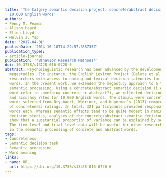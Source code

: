 ```yaml
---
title: 'The Calgary semantic decision project: concrete/abstract decision data for
  10,000 English words'
authors:
- Penny M. Pexman
- Alison Heard
- Ellen Lloyd
- Melvin J. Yap
date: '2017-04-01'
publishDate: '2024-10-10T14:22:57.388735Z'
publication_types:
- article-journal
publication: '*Behavior Research Methods*'
doi: 10.3758/s13428-016-0720-6
abstract: Psycholinguistic research has been advanced by the development of word recognition
  megastudies. For instance, the English Lexicon Project (Balota et al., 2007) provides
  researchers with access to naming and lexical-decision latencies for over 40,000
  words. In the present work, we extended the megastudy approach to a task that emphasizes
  semantic processing. Using a concrete/abstract semantic decision (i.e., does the
  word refer to something concrete or abstract?), we collected decision latencies
  and accuracy rates for 10,000 English words. The stimuli were concrete and abstract
  words selected from Brysbaert, Warriner, and Kuperman’s (2013) comprehensive list
  of concreteness ratings. In total, 321 participants provided responses to 1,000
  words each. Whereas semantic effects tend to be quite modest in naming and lexical
  decision studies, analyses of the concrete/abstract semantic decision responses
  show that a substantial proportion of variance can be explained by semantic variables.
  The item-level and trial-level data will be useful for other researchers interested
  in the semantic processing of concrete and abstract words.
tags:
- Concreteness
- Semantic decision task
- Semantic processing
- Word meaning
links:
- name: URL
  url: https://doi.org/10.3758/s13428-016-0720-6
---
```

